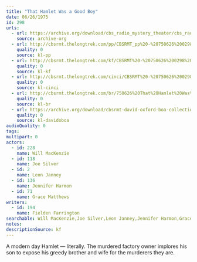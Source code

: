 ```yaml
---
title: "That Hamlet Was a Good Boy"
date: 06/26/1975
id: 298
urls: 
  - url: https://archive.org/download/cbs_radio_mystery_theater/cbs_radio_mystery_theater-0251-0300.zip/cbs_radio_mystery_theater-0251-0300%2Fcbsrmt_0298_that_hamlet_was_a_good_boy.mp3
    source: archive-org
  - url: http://cbsrmt.thelongtrek.com/pp/CBSRMT_pp%20-%20750626%200298%20That%20Hamlet%20Was%20a%20Good%20Boy.mp3
    quality: 0
    source: kl-pp
  - url: http://cbsrmt.thelongtrek.com/kf/CBSRMT%20-%20750626%200298%20That%20Hamlet%20Was%20A%20Good%20Boy_kf.mp3
    quality: 0
    source: kl-kf
  - url: http://cbsrmt.thelongtrek.com/cinci/CBSRMT%20-%20750626%200298%20That%20Hamlet%20Was%20A%20Good%20Boy%20(rr%20751025)_cinci.mp3
    quality: 0
    source: kl-cinci
  - url: http://cbsrmt.thelongtrek.com/br/750626%20That%20Hamlet%20Was%20A%20Good%20Boy%20-%20WOR.mp3
    quality: 0
    source: kl-br
  - url: https://archive.org/download/cbsrmt-david-oxford-boa-collection/CBSRMT-750626-0298-That-Hamlet-Was-a-Good-Boy-(64-44)_kf-{BoA}.mp3
    quality: 0
    source: kl-davidoboa
audioQuality: 0
tags: 
multipart: 0
actors:  
  - id: 228
    name: Will MacKenzie  
  - id: 118
    name: Joe Silver  
  - id: 2
    name: Leon Janney  
  - id: 136
    name: Jennifer Harmon  
  - id: 71
    name: Grace Matthews
writers:  
  - id: 194
    name: Fielden Farrington
searchable: Will MacKenzie,Joe Silver,Leon Janney,Jennifer Harmon,Grace Matthews Fielden Farrington
notes: 
descriptionSource: kf
---
```

A modern day Hamlet — literally. The murdered factory owner implores his son to expose his greedy brother and wife for the murderers they are.
